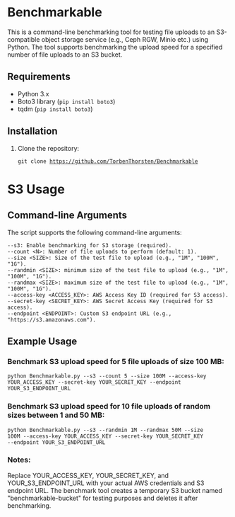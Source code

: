 # Benchmarkable

This is a command-line benchmarking tool for testing file uploads to an S3-compatible object storage service (e.g., Ceph RGW, Minio etc.) using Python. The tool supports benchmarking the upload speed for a specified number of file uploads to an S3 bucket.

## Requirements

- Python 3.x
- Boto3 library (`pip install boto3`)
- tqdm (`pip install boto3`)

## Installation

1. Clone the repository:

    <code>git clone https://github.com/TorbenThorsten/Benchmarkable </code>

# S3 Usage

## Command-line Arguments

The script supports the following command-line arguments:

    --s3: Enable benchmarking for S3 storage (required).
    --count <N>: Number of file uploads to perform (default: 1).
    --size <SIZE>: Size of the test file to upload (e.g., "1M", "100M", "1G").
    --randmin <SIZE>: minimum size of the test file to upload (e.g., "1M", "100M", "1G").
    --randmax <SIZE>: maximum size of the test file to upload (e.g., "1M", "100M", "1G").
    --access-key <ACCESS_KEY>: AWS Access Key ID (required for S3 access).
    --secret-key <SECRET_KEY>: AWS Secret Access Key (required for S3 access).
    --endpoint <ENDPOINT>: Custom S3 endpoint URL (e.g., "https://s3.amazonaws.com").

## Example Usage

### Benchmark S3 upload speed for 5 file uploads of size 100 MB:

<code>python Benchmarkable.py --s3 --count 5 --size 100M --access-key YOUR_ACCESS_KEY --secret-key YOUR_SECRET_KEY --endpoint YOUR_S3_ENDPOINT_URL</code>

### Benchmark S3 upload speed for 10 file uploads of random sizes between 1 and 50 MB:

<code>python Benchmarkable.py --s3 --randmin 1M --randmax 50M --size 100M --access-key YOUR_ACCESS_KEY --secret-key YOUR_SECRET_KEY --endpoint YOUR_S3_ENDPOINT_URL</code>

### Notes: 

Replace YOUR_ACCESS_KEY, YOUR_SECRET_KEY, and YOUR_S3_ENDPOINT_URL with your actual AWS credentials and S3 endpoint URL.
The benchmark tool creates a temporary S3 bucket named "benchmarkable-bucket" for testing purposes and deletes it after benchmarking.